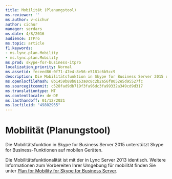 ```yaml
---
title: Mobilität (Planungstool)
ms.reviewer: ''
ms.author: v-cichur
author: cichur
manager: serdars
ms.date: 4/8/2016
audience: ITPro
ms.topic: article
f1.keywords:
- ms.lync.plan.Mobility
- ms.lync.plan.Mobility
ms.prod: skype-for-business-itpro
localization_priority: Normal
ms.assetid: feceed86-0f71-47e4-8e56-e5181c6b5cc9
description: Die Mobilitätsfunktion in Skype for Business Server 2015 unterstützt Skype for Business-Funktionen auf mobilen Geräten.
ms.openlocfilehash: 8b1459b88b8163a0c8c2b2a56f8052e5d95527fc
ms.sourcegitcommit: c528fad9db719f3fa96dc3fa99332a349cd9d317
ms.translationtype: MT
ms.contentlocale: de-DE
ms.lasthandoff: 01/12/2021
ms.locfileid: "49802955"
---
```

# <a name="mobility-planning-tool"></a>Mobilität (Planungstool)
 
Die Mobilitätsfunktion in Skype for Business Server 2015 unterstützt Skype for Business-Funktionen auf mobilen Geräten.
  
Die Mobilitätsfunktionalität ist mit der in Lync Server 2013 identisch. Weitere Informationen zum Vorbereiten Ihrer Umgebung für mobilität finden Sie unter [Plan for Mobility for Skype for Business Server](../../plan-your-deployment/mobility.md).
